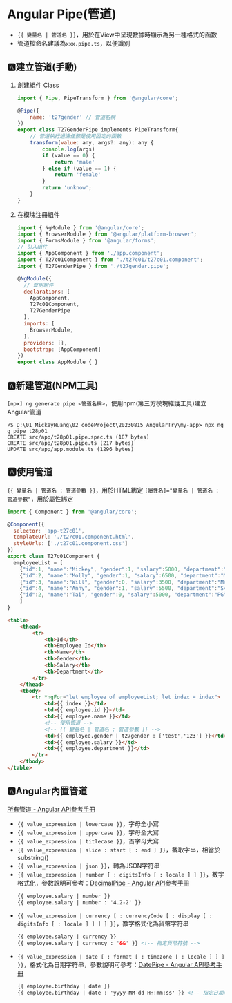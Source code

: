 # Angular Pipe(管道)
- `{{ 變量名 | 管道名 }}`，用於在View中呈現數據時顯示為另一種格式的函數
- 管道檔命名建議為`xxx.pipe.ts`，以便識別

## 🅰️建立管道(手動)
1. 創建組件 Class
	```js
	import { Pipe, PipeTransform } from '@angular/core';
	
	@Pipe({
	    name: 't27gender' // 管道名稱
	})
	export class T27GenderPipe implements PipeTransform{
	    // 管道執行過濾任務是使用固定的函數
	    transform(value: any, args?: any): any {
	        console.log(args)
	        if (value == 0) {
	            return 'male'
	        } else if (value == 1) {
	            return 'female'
	        }
	        return 'unknow';
	    }
	}
	```
2. 在模塊注冊組件
	```js
	import { NgModule } from '@angular/core';
	import { BrowserModule } from '@angular/platform-browser';
	import { FormsModule } from '@angular/forms';
	// 引入組件
	import { AppComponent } from './app.component';
	import { T27c01Component } from './t27c01/t27c01.component';
	import { T27GenderPipe } from './t27gender.pipe';
	
	@NgModule({
	  // 聲明組件
	  declarations: [
	    AppComponent,
	    T27c01Component,
	    T27GenderPipe
	  ],
	  imports: [
	    BrowserModule,
	  ],
	  providers: [],
	  bootstrap: [AppComponent]
	})
	export class AppModule { }
	```

## 🅰️新建管道(NPM工具)
`[npx] ng generate pipe <管道名稱>`，使用npm(第三方模塊維護工具)建立Angular管道

```
PS D:\01_MickeyHuang\02_codeProject\20230815_AngularTry\my-app> npx ng g pipe t28p01
CREATE src/app/t28p01.pipe.spec.ts (187 bytes)
CREATE src/app/t28p01.pipe.ts (217 bytes)
UPDATE src/app/app.module.ts (1296 bytes)
```

## 🅰使用管道
`{{ 變量名 | 管道名 : 管道參數 }}`，用於HTML綁定
`[屬性名]="變量名 | 管道名 : 管道參數"`，用於屬性綁定

```js
import { Component } from '@angular/core';

@Component({
  selector: 'app-t27c01',
  templateUrl: './t27c01.component.html',
  styleUrls: ['./t27c01.component.css']
})
export class T27c01Component {
  employeeList = [
    {"id":1, "name":"Mickey", "gender":1, "salary":5000, "department":"PG"},
    {"id":2, "name":"Molly", "gender":1, "salary":6500, "department":"Marketing"},
    {"id":3, "name":"Will", "gender":0, "salary":3500, "department":"Marketing"},
    {"id":4, "name":"Anny", "gender":1, "salary":5500, "department":"System Analyze"},
    {"id":2, "name":"Tai", "gender":0, "salary":5000, "department":"PG"}
    ]
}
```

```html
<table>
    <thead>
        <tr>
            <th>Id</th>
            <th>Employee Id</th>
            <th>Name</th>
            <th>Gender</th>
            <th>Salary</th>
            <th>Department</th>
        </tr>
    </thead>
    <tbody>
        <tr *ngFor="let employee of employeeList; let index = index">
            <td>{{ index }}</td>
            <td>{{ employee.id }}</td>
            <td>{{ employee.name }}</td>
            <!-- 使用管道 -->
            <!-- {{ 變量名 | 管道名 : 管道參數 }} -->
            <td>{{ employee.gender | t27gender : ['test','123'] }}</td>
            <td>{{ employee.salary }}</td>
            <td>{{ employee.department }}</td>
        </tr>
    </tbody>
</table>
```

## 🅰Angular內置管道
[所有管道 - Angular API參考手冊](https://angular.tw/api?type=pipe)

- `{{ value_expression | lowercase }}`，字母全小寫
- `{{ value_expression | uppercase }}`，字母全大寫
- `{{ value_expression | titlecase }}`，首字母大寫
- `{{ value_expression | slice : start [ : end ] }}`，截取字串，相當於substring()
- `{{ value_expression | json }}`，轉為JSON字符串
- `{{ value_expression | number [ : digitsInfo [ : locale ] ] }}`，數字格式化，參數說明可參考：[DecimalPipe - Angular API參考手冊](https://angular.tw/api/common/DecimalPipe)
	```html
	{{ employee.salary | number }}
	{{ employee.salary | number : '4.2-2' }}
	```
- `{{ value_expression | currency [ : currencyCode [ : display [ : digitsInfo [ : locale ] ] ] ] }}`，數字格式化為貨幣字符串
	```html
	{{ employee.salary | currency }}
	{{ employee.salary | currency : '&&' }} <!-- 指定貨幣符號 -->
	```
- `{{ value_expression | date [ : format [ : timezone [ : locale ] ] ] }}`，格式化為日期字符串，參數說明可參考：[DatePipe - Angular API參考手冊](https://angular.tw/api/common/DatePipe)
	```html
	{{ employee.birthday | date }}
	{{ employee.birthday | date : 'yyyy-MM-dd HH:mm:ss' }} <!-- 指定日期時間格式 -->
	```
